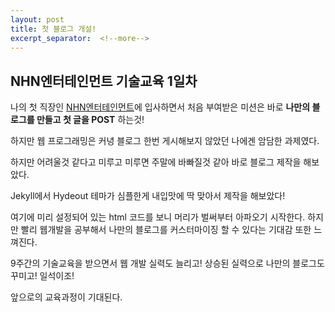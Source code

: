 ```yaml
---
layout: post
title: 첫 블로그 개설!
excerpt_separator:  <!--more-->
---
```


## NHN엔터테인먼트 기술교육 1일차

나의 첫 직장인 [NHN엔터테인먼트](https://www.nhnent.com/)에 입사하면서 처음 부여받은 미션은 바로 **나만의 블로그를 만들고 첫 글을 POST** 하는것!

하지만 웹 프로그래밍은 커녕 블로그 한번 게시해보지 않았던 나에겐 암담한 과제였다.

하지만 어려울것 같다고 미루고 미루면 주말에 바빠질것 같아 바로 블로그 제작을 해보았다.

Jekyll에서 Hydeout 테마가 심플한게 내입맛에 딱 맞아서 제작을 해보았다!

여기에 미리 설정되어 있는 html 코드를 보니 머리가 벌써부터 아파오기 시작한다. 하지만 빨리 웹개발을 공부해서 나만의 블로그를 커스터마이징 할 수 있다는 기대감 또한 느껴진다.

9주간의 기술교육을 받으면서 웹 개발 실력도 늘리고! 상승된 실력으로 나만의 블로그도 꾸미고! 일석이조!

앞으로의 교육과정이 기대된다.
